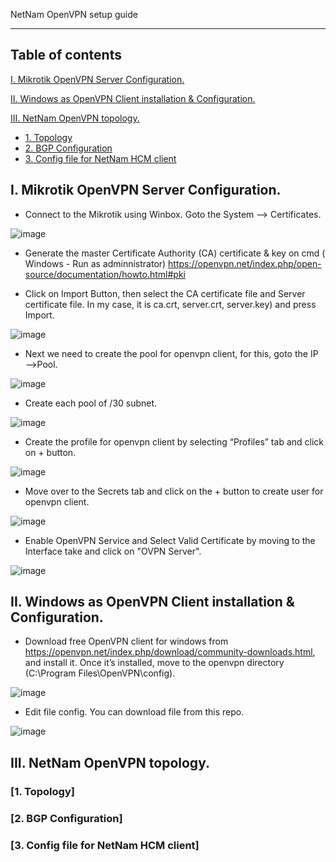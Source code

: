NetNam OpenVPN setup guide

----
## Table of contents

[I. Mikrotik OpenVPN Server Configuration.](#openvpnserver)

[II. Windows as OpenVPN Client installation & Configuration.](#openvpnclient)
	
[III. NetNam OpenVPN topology.](#netnamvpn)
- [1. Topology](#topo)
- [2. BGP Configuration](#bgpconfig)
- [3. Config file for NetNam HCM client](#clientconfigfile)

<a name="openvpnserver"></a>
## I. Mikrotik OpenVPN Server Configuration.

- Connect to the Mikrotik using Winbox.  Goto the System —> Certificates.

![image](https://user-images.githubusercontent.com/31034437/30104784-d3313894-9320-11e7-994c-e29ec0242768.png)

- Generate the master Certificate Authority (CA) certificate & key on cmd ( Windows - Run as adminnistrator) https://openvpn.net/index.php/open-source/documentation/howto.html#pki

- Click on Import Button, then select the CA certificate file and Server certificate file. In my case, it is ca.crt, server.crt, server.key) and press Import.

![image](https://user-images.githubusercontent.com/31034437/30104927-37e213bc-9321-11e7-9339-41cbb71a44e9.png)

- Next we need to create the pool for openvpn client, for this, goto the IP—->Pool.

![image](https://user-images.githubusercontent.com/31034437/30104949-5500eedc-9321-11e7-83cd-4bc8117a3091.png)

- Create each pool of /30 subnet.

![image](https://user-images.githubusercontent.com/31034437/30104975-6d187936-9321-11e7-8cc1-abbc60b5260b.png)

- Create the profile for openvpn client by selecting “Profiles” tab and click on + button.

![image](https://user-images.githubusercontent.com/31034437/30104997-82055ea4-9321-11e7-90ad-6ae9de5fb3e0.png)

- Move over to the Secrets tab and click on the + button to create user for openvpn client.

![image](https://user-images.githubusercontent.com/31034437/30105029-98182db6-9321-11e7-84bd-03b5db74cf42.png)

- Enable OpenVPN Service and Select Valid Certificate by moving to the Interface take and click on "OVPN Server".

![image](https://user-images.githubusercontent.com/31034437/30105076-b2660ce2-9321-11e7-94f3-2d55eddbcbdc.png)

<a name="openvpnclient"></a>
## II. Windows as OpenVPN Client installation & Configuration.

- Download free OpenVPN client for windows from https://openvpn.net/index.php/download/community-downloads.html, and install it. Once it’s installed, move to the openvpn directory (C:\Program Files\OpenVPN\config).

![image](https://user-images.githubusercontent.com/31034437/30106299-2e07563c-9325-11e7-8c1f-798a5a037827.png)

- Edit file config. You can download file from this repo.

![image](https://user-images.githubusercontent.com/31034437/30106330-4b419348-9325-11e7-8a2b-e18eb48b4d5e.png)

<a name="netnamvpn"></a>
## III. NetNam OpenVPN topology.

<a name="topo"></a>
### [1. Topology]

<a name="bgpconfig"></a>
### [2. BGP Configuration]

<a name="clientconfigfile"></a>
### [3. Config file for NetNam HCM client]


